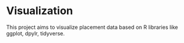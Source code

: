 # Visualization
This project aims to visualize placement data based on R libraries like ggplot, dpylr, tidyverse.
